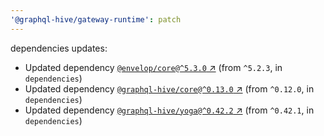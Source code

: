 ```yaml
---
'@graphql-hive/gateway-runtime': patch
---
```


dependencies updates: 

- Updated dependency [`@envelop/core@^5.3.0` ↗︎](https://www.npmjs.com/package/@envelop/core/v/5.3.0) (from `^5.2.3`, in `dependencies`)
- Updated dependency [`@graphql-hive/core@^0.13.0` ↗︎](https://www.npmjs.com/package/@graphql-hive/core/v/0.13.0) (from `^0.12.0`, in `dependencies`)
- Updated dependency [`@graphql-hive/yoga@^0.42.2` ↗︎](https://www.npmjs.com/package/@graphql-hive/yoga/v/0.42.2) (from `^0.42.1`, in `dependencies`)
